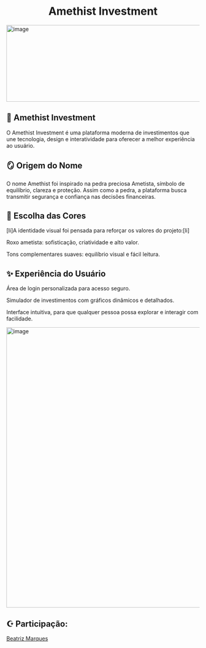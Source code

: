 <h1 align="center">Amethist Investment</h1>
<img width="1199" height="200" alt="image" src="https://github.com/user-attachments/assets/af6c893d-4d5f-4632-b606-4602ab43bd2e" />

<h2>💎 Amethist Investment</h2>
O Amethist Investment é uma plataforma moderna de investimentos que une tecnologia, design e interatividade para oferecer a melhor experiência ao usuário.

<h2>🪞 Origem do Nome</h2>
O nome Amethist foi inspirado na pedra preciosa Ametista, símbolo de equilíbrio, clareza e proteção. Assim como a pedra, a plataforma busca transmitir segurança e confiança nas decisões financeiras.

<h2>🎨 Escolha das Cores</h2>
[li]A identidade visual foi pensada para reforçar os valores do projeto:[li]

Roxo ametista: sofisticação, criatividade e alto valor.

Tons complementares suaves: equilíbrio visual e fácil leitura.

<h2>✨ Experiência do Usuário</h2>
Área de login personalizada para acesso seguro.

Simulador de investimentos com gráficos dinâmicos e detalhados.

Interface intuitiva, para que qualquer pessoa possa explorar e interagir com facilidade.


<img width="1600" height="731" alt="image" src="https://github.com/user-attachments/assets/436f35aa-5a61-474a-b413-17f36ab6c3c8" />

<h2>☪︎ Participação:</h2>

[Beatriz Marques](https://github.com/biaamarquess)<br>

